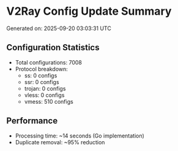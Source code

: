 # V2Ray Config Update Summary
Generated on: 2025-09-20 03:03:31 UTC

## Configuration Statistics
- Total configurations: 7008
- Protocol breakdown:
  - ss: 0 configs
  - ssr: 0 configs
  - trojan: 0 configs
  - vless: 0 configs
  - vmess: 510 configs

## Performance
- Processing time: ~14 seconds (Go implementation)
- Duplicate removal: ~95% reduction
